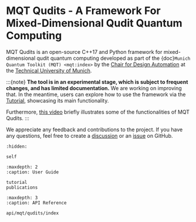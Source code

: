 # MQT Qudits - A Framework For Mixed-Dimensional Qudit Quantum Computing

MQT Qudits is an open-source C++17 and Python framework for mixed-dimensional qudit quantum computing developed as part of the {doc}`Munich Quantum Toolkit (MQT) <mqt:index>` by the [Chair for Design Automation](https://www.cda.cit.tum.de/) at the [Technical University of Munich](https://www.tum.de/).

:::{note}
**The tool is in an experimental stage, which is subject to frequent changes, and has limited documentation.**
We are working on improving that.
In the meantime, users can explore how to use the framework via the [Tutorial](tutorial), showcasing its main functionality.

Furthermore, [this video](https://www.youtube.com/watch?v=due_CX7H85A) briefly illustrates some of the functionalities of MQT Qudits.
:::

We appreciate any feedback and contributions to the project.
If you have any questions, feel free to create a [discussion](https://github.com/cda-tum/mqt-qudits/discussions) or an [issue](https://github.com/cda-tum/mqt-qudits/issues) on GitHub.

```{toctree}
:hidden:

self
```

```{toctree}
:maxdepth: 2
:caption: User Guide

tutorial
publications
```

```{toctree}
:maxdepth: 3
:caption: API Reference

api/mqt/qudits/index
```
